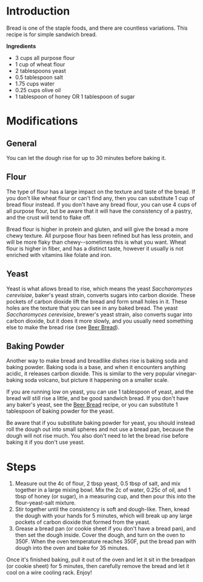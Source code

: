 # Introduction
Bread is one of the staple foods, and there are countless variations. This recipe is for simple sandwich bread.

**Ingredients**

* 3 cups all purpose flour
* 1 cup of wheat flour
* 2 tablespoons yeast
* 0.5 tablespoon salt
* 1.75 cups water
* 0.25 cups olive oil
* 1 tablespoon of honey OR 1 tablespoon of sugar

# Modifications

## General
You can let the dough rise for up to 30 minutes before baking it.

## Flour
The type of flour has a large impact on the texture and taste of the bread. 
If you don't like wheat flour or can't find any, then you can substitute 1 cup of bread flour instead.
If you don't have any bread flour, you can use 4 cups of all purpose flour, but be aware that it will have the consistency of a pastry, and the crust will tend to flake off.

Bread flour is higher in protein and gluten, and will give the bread a more chewy texture.
All purpose flour has been refined but has less protein, and will be more flaky than chewy--sometimes this is what you want.
Wheat flour is higher in fiber, and has a distinct taste, however it usually is not enriched with vitamins like folate and iron.

## Yeast
Yeast is what allows bread to rise, which means the yeast *Saccharomyces cerevisiae*, baker's yeast strain, converts sugars into carbon dioxide.
These pockets of carbon dioxide lift the bread and form small holes in it. These holes are the texture that you can see in any baked bread.
The yeast *Saccharomyces cerevisiae*, brewer's yeast strain, also converts sugar into carbon dioxide, but it does it more slowly, and you usually need something else to make the bread rise (see [Beer Bread]()).

## Baking Powder
Another way to make bread and breadlike dishes rise is baking soda and baking powder. Baking soda is a base, and when it encounters anything acidic, it releases carbon dioxide.
This is similar to the very popular vinegar-baking soda volcano, but picture it happening on a smaller scale.

If you are running low on yeast, you can use 1 tablespoon of yeast, and the bread will still rise a little, and be good sandwich bread.
If you don't have any baker's yeast, see the [Beer Bread]() recipe, or you can substitute 1 tablespoon of baking powder for the yeast.

Be aware that if you substitute baking powder for yeast, you should instead roll the dough out into small spheres and not use a bread pan, because the dough will not rise much. You also don't need to let the bread rise before baking it if you don't use yeast.


# Steps
1. Measure out the 4c of flour, 2 tbsp yeast, 0.5 tbsp of salt, and mix together in a large mixing bowl. Mix the 2c of water, 0.25c of oil, and 1 tbsp of honey (or sugar), in a measuring cup, and then pour this into the flour-yeast-salt mixture.
2. Stir together until the consistency is soft and dough-like. Then, knead the dough with your hands for 5 minutes, which will break up any large pockets of carbon dioxide that formed from the yeast.
3. Grease a bread pan (or cookie sheet if you don't have a bread pan), and then set the dough inside. Cover the dough, and turn on the oven to 350F. When the oven temperature reaches 350F, put the bread pan with dough into the oven and bake for 35 minutes.

Once it's finished baking, pull it out of the oven and let it sit in the breadpan (or cookie sheet) for 5 minutes, then carefully remove the bread and let it cool on a wire cooling rack. Enjoy!
